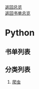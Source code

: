 [返回总览](../summary.md)  
[返回书单总览](../articlelist.md)  

# Python

## 书单列表

## 分类列表

1. [爬虫](crawler/ch0.md)